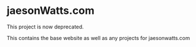 # jaesonWatts.com
This project is now deprecated. 

This contains the base website as well as any projects for jaesonwatts.com



